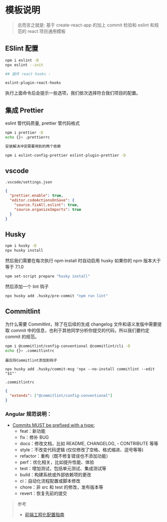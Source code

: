 # 模板说明

> 总而言之就是: 基于 create-react-app 的加上 commit 检验和 eslint 和规范的 react 项目通用模板

## ESlint 配置

```bash
npm i eslint -D
npx eslint --init

## 插件 react hooks :

eslint-plugin-react-hooks

```

执行上面命令后会提示一些选项，我们依次选择符合我们项目的配置。

## 集成 Prettier

eslint 管代码质量, prettier 管代码格式

```bash
npm i prettier -D
echo {}> .prettierrc

安装解决冲突需要用到的两个依赖

npm i eslint-config-prettier eslint-plugin-prettier -D
```

## vscode

`.vscode/settings.json`

```json
{
  "prettier.enable": true,
  "editor.codeActionsOnSave": {
    "source.fixAll.eslint": true,
    "source.organizeImports": true
  }
}
```

## Husky

```bash
npm i husky -D
npx husky install
```

然后我们需要在每次执行 npm install 时自动启用 husky
如果你的 npm 版本大于等于 7.1.0

```bash
npm set-script prepare "husky install"
```

然后添加一个 lint 钩子

```bash
npx husky add .husky/pre-commit "npm run lint"
```

## Commitlint

为什么需要 Commitlint，除了在后续的生成 changelog 文件和语义发版中需要提取 commit 中的信息，也利于其他同学分析你提交的代码，所以我们要约定 commit 的规范。

```bash
npm i @commitlint/config-conventional @commitlint/cli -D
echo {}> .commitlintrc
```

`最后将Commitlint添加到钩子`

```
npx husky add .husky/commit-msg 'npx --no-install commitlint --edit "$1"'
```

`.commitlintrc`

```json
{
  "extends": ["@commitlint/config-conventional"]
}
```

### Angular 规范说明：

- [Commits MUST be prefixed with a type:](https://www.conventionalcommits.org/en/v1.0.0-beta.2/#specification)
  - feat：新功能
  - fix：修补 BUG
  - docs：修改文档，比如 README, CHANGELOG, - CONTRIBUTE 等等
  - style：不改变代码逻辑 (仅仅修改了空格、格式缩进、逗号等等)
  - refactor：重构（既不修复错误也不添加功能）
  - perf：优化相关，比如提升性能、体验
  - test：增加测试，包括单元测试、集成测试等
  - build：构建系统或外部依赖项的更改
  - ci：自动化流程配置或脚本修改
  - chore：非 src 和 test 的修改，发布版本等
  - revert：恢复先前的提交

> 参考
>
> - [前端工程化配置指南](https://juejin.cn/post/6971812117993226248)
